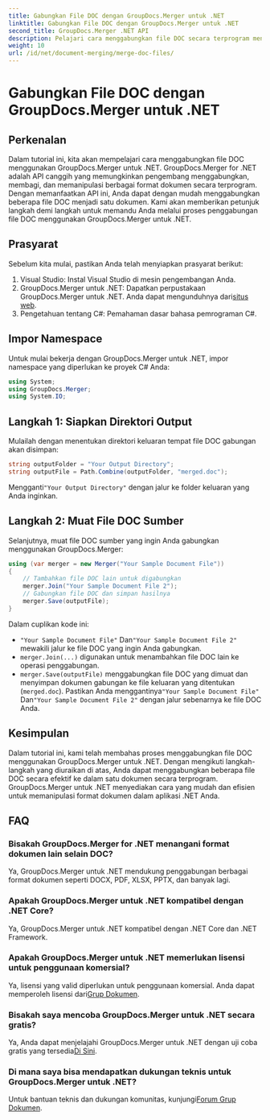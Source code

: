 ```yaml
---
title: Gabungkan File DOC dengan GroupDocs.Merger untuk .NET
linktitle: Gabungkan File DOC dengan GroupDocs.Merger untuk .NET
second_title: GroupDocs.Merger .NET API
description: Pelajari cara menggabungkan file DOC secara terprogram menggunakan GroupDocs.Merger untuk .NET. Ikuti panduan langkah demi langkah kami untuk menggabungkan beberapa dokumen menjadi satu dengan lancar.
weight: 10
url: /id/net/document-merging/merge-doc-files/
---
```


# Gabungkan File DOC dengan GroupDocs.Merger untuk .NET

## Perkenalan
Dalam tutorial ini, kita akan mempelajari cara menggabungkan file DOC menggunakan GroupDocs.Merger untuk .NET. GroupDocs.Merger for .NET adalah API canggih yang memungkinkan pengembang menggabungkan, membagi, dan memanipulasi berbagai format dokumen secara terprogram. Dengan memanfaatkan API ini, Anda dapat dengan mudah menggabungkan beberapa file DOC menjadi satu dokumen. Kami akan memberikan petunjuk langkah demi langkah untuk memandu Anda melalui proses penggabungan file DOC menggunakan GroupDocs.Merger untuk .NET.
## Prasyarat
Sebelum kita mulai, pastikan Anda telah menyiapkan prasyarat berikut:
1. Visual Studio: Instal Visual Studio di mesin pengembangan Anda.
2.  GroupDocs.Merger untuk .NET: Dapatkan perpustakaan GroupDocs.Merger untuk .NET. Anda dapat mengunduhnya dari[situs web](https://releases.groupdocs.com/merger/net/).
3. Pengetahuan tentang C#: Pemahaman dasar bahasa pemrograman C#.
## Impor Namespace
Untuk mulai bekerja dengan GroupDocs.Merger untuk .NET, impor namespace yang diperlukan ke proyek C# Anda:
```csharp
using System; 
using GroupDocs.Merger;
using System.IO;
```
## Langkah 1: Siapkan Direktori Output
Mulailah dengan menentukan direktori keluaran tempat file DOC gabungan akan disimpan:
```csharp
string outputFolder = "Your Output Directory";
string outputFile = Path.Combine(outputFolder, "merged.doc");
```
 Mengganti`"Your Output Directory"` dengan jalur ke folder keluaran yang Anda inginkan.
## Langkah 2: Muat File DOC Sumber
Selanjutnya, muat file DOC sumber yang ingin Anda gabungkan menggunakan GroupDocs.Merger:
```csharp
using (var merger = new Merger("Your Sample Document File"))
{
    // Tambahkan file DOC lain untuk digabungkan
    merger.Join("Your Sample Document File 2");
    // Gabungkan file DOC dan simpan hasilnya
    merger.Save(outputFile);
}
```
Dalam cuplikan kode ini:
- `"Your Sample Document File"` Dan`"Your Sample Document File 2"` mewakili jalur ke file DOC yang ingin Anda gabungkan.
- `merger.Join(...)` digunakan untuk menambahkan file DOC lain ke operasi penggabungan.
- `merger.Save(outputFile)` menggabungkan file DOC yang dimuat dan menyimpan dokumen gabungan ke file keluaran yang ditentukan (`merged.doc`).
 Pastikan Anda menggantinya`"Your Sample Document File"` Dan`"Your Sample Document File 2"` dengan jalur sebenarnya ke file DOC Anda.
## Kesimpulan
Dalam tutorial ini, kami telah membahas proses menggabungkan file DOC menggunakan GroupDocs.Merger untuk .NET. Dengan mengikuti langkah-langkah yang diuraikan di atas, Anda dapat menggabungkan beberapa file DOC secara efektif ke dalam satu dokumen secara terprogram. GroupDocs.Merger untuk .NET menyediakan cara yang mudah dan efisien untuk memanipulasi format dokumen dalam aplikasi .NET Anda.

## FAQ
### Bisakah GroupDocs.Merger for .NET menangani format dokumen lain selain DOC?
Ya, GroupDocs.Merger untuk .NET mendukung penggabungan berbagai format dokumen seperti DOCX, PDF, XLSX, PPTX, dan banyak lagi.
### Apakah GroupDocs.Merger untuk .NET kompatibel dengan .NET Core?
Ya, GroupDocs.Merger untuk .NET kompatibel dengan .NET Core dan .NET Framework.
### Apakah GroupDocs.Merger untuk .NET memerlukan lisensi untuk penggunaan komersial?
 Ya, lisensi yang valid diperlukan untuk penggunaan komersial. Anda dapat memperoleh lisensi dari[Grup Dokumen](https://purchase.groupdocs.com/buy).
### Bisakah saya mencoba GroupDocs.Merger untuk .NET secara gratis?
 Ya, Anda dapat menjelajahi GroupDocs.Merger untuk .NET dengan uji coba gratis yang tersedia[Di Sini](https://releases.groupdocs.com/).
### Di mana saya bisa mendapatkan dukungan teknis untuk GroupDocs.Merger untuk .NET?
 Untuk bantuan teknis dan dukungan komunitas, kunjungi[Forum Grup Dokumen](https://forum.groupdocs.com/c/merger/32).